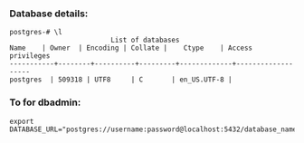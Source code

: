 ### Database details:

    postgres-# \l
                             List of databases
    Name    | Owner  | Encoding | Collate |    Ctype    | Access privileges
    -----------+--------+----------+---------+-------------+-------------------
    postgres  | 509318 | UTF8     | C       | en_US.UTF-8 | 

### To for dbadmin:

    export DATABASE_URL="postgres://username:password@localhost:5432/database_name"